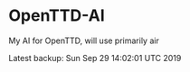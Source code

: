 # OpenTTD-AI
My AI for OpenTTD, will use primarily air

Latest backup: Sun Sep 29 14:02:01 UTC 2019
